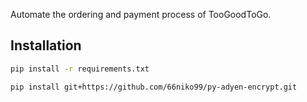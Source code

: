 Automate the ordering and payment process of TooGoodToGo.
## Installation
```bash
pip install -r requirements.txt
```
```bash
pip install git+https://github.com/66niko99/py-adyen-encrypt.git
```
